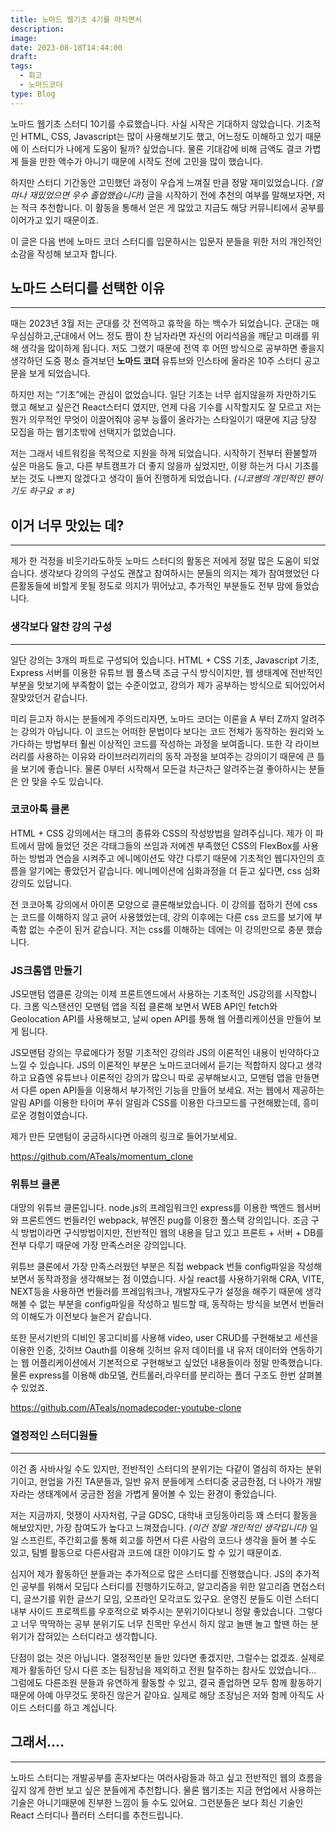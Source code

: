 ```yaml
---
title: 노마드 웹기초 4기를 마치면서
description:
image:
date: 2023-08-18T14:44:00
draft:
tags:
  - 회고
  - 노마드코더
type: Blog
---
```


노마드 웹기초 스터디 10기를 수료했습니다. 사실 시작은 기대하지 않았습니다. 기초적인 HTML, CSS, Javascript는 많이 사용해보기도 했고, 어느정도 이해하고 있기 때문에 이 스터디가 나에게 도움이 될까? 싶었습니다. 물론 기대감에 비해 금액도 결코 가볍게 들을 만한 액수가 아니기 때문에 시작도 전에 고민을 많이 했습니다.

하지만 스터디 기간동안 고민했던 과정이 우습게 느껴질 만큼 정말 재미있었습니다. *(얼마나 재밌었으면 우수 졸업했습니다!)* 글을 시작하기 전에 추천의 여부를 말해보자면, 저는 적극 추천합니다. 이 활동을 통해서 얻은 게 많았고 지금도 해당 커뮤니티에서 공부를 이어가고 있기 때문이죠.

이 글은 다음 번에 노마드 코더 스터디를 입문하시는 입문자 분들을 위한 저의 개인적인 소감을 작성해 보고자 합니다.

## 노마드 스터디를 선택한 이유

---

때는 2023년 3월 저는 군대를 갓 전역하고 휴학을 하는 백수가 되었습니다. 군대는 매우심심하고,군대에서 어느 정도 짬이 찬 남자라면 자신의 어리석음을 깨닫고 미래를 위해 생각을 많이하게 됩니다. 저도 그랬기 때문에 전역 후 어떤 방식으로 공부하면 좋을지 생각하던 도중 평소 즐겨보던 **노마드 코더** 유튜브와 인스타에 올라온 10주 스터디 공고문을 보게 되었습니다.

하지만 저는 “기초”에는 관심이 없었습니다. 일단 기초는 너무 쉽지않을까 자만하기도 했고 해보고 싶은건 React스터디 였지만, 언제 다음 기수를 시작할지도 잘 모르고 저는 뭔가 의무적인 무엇이 이끌어줘야 공부 능률이 올라가는 스타일이기 때문에 지금 당장 모집을 하는 웹기초밖에 선택지가 없었습니다.

저는 그래서 네트워킹을 목적으로 지원을 하게 되었습니다. 시작하기 전부터 환불할까 싶은 마음도 들고, 다른 부트캠프가 더 좋지 않을까 싶었지만, 이왕 하는거 다시 기초를 보는 것도 나쁘지 않겠다고 생각이 들어 진행하게 되었습니다. *(니코쌤의 개인적인 팬이기도 하구요 ㅎㅎ)*

## 이거 너무 맛있는 데?

---

제가 한 걱정을 비웃기라도하듯 노마드 스터디의 활동은 저에게 정말 많은 도움이 되었습니다. 생각보다 강의의 구성도 괜찮고 참여하시는 분들의 의지는 제가 참여했었던 다른활동들에 비할게 못될 정도로 의지가 뛰어났고, 추가적인 부분들도 전부 맘에 들었습니다.

### 생각보다 알찬 강의 구성

---

일단 강의는 3개의 파트로 구성되어 있습니다. HTML + CSS 기초, Javascript 기초, Express 서버를 이용한 유튜브 웹 풀스택 조금 구식 방식이지만, 웹 생태계에 전반적인 부분을 맛보기에 부족함이 없는 수준이었고, 강의가 제가 공부하는 방식으로 되어있어서 잘맞았던거 같습니다.

미리 듣고자 하시는 분들에게 주의드리자면, 노마드 코더는 이론을 A 부터 Z까지 알려주는 강의가 아닙니다. 이 코드는 어떠한 문법이다 보다는 코드 전체가 동작하는 원리와 노가다하는 방법부터 훨씬 이상적인 코드를 작성하는 과정을 보여줍니다. 또한 각 라이브러리를 사용하는 이유와 라이브러리끼리의 동작 과정을 보여주는 강의이기 때문에 큰 틀을 보기에 좋습니다. 물론 0부터 시작해서 모든걸 차근차근 알려주는걸 좋아하시는 분들은 안 맞을 수도 있습니다.

### 코코아톡 클론

HTML + CSS 강의에서는 태그의 종류와 CSS의 작성방법을 알려주십니다. 제가 이 파트에서 맘에 들었던 것은 각태그들의 쓰임과 저에겐 부족했던 CSS의 FlexBox를 사용하는 방법과 연습을 시켜주고 에니메이션도 약간 다루기 때문에 기초적인 웹디자인의 흐름을 알기에는 좋았던거 같습니다. 에니메이션에 심화과정을 더 듣고 싶다면, css 심화 강의도 있답니다.

전 코코아톡 강의에서 아이폰 모양으로 클론해보았습니다. 이 강의를 접하기 전에 css는 코드를 이해하지 않고 긁어 사용했었는데, 강의 이후에는 다른 css 코드를 보기에 부족함 없는 수준이 된거 같습니다. 저는 css를 이해하는 데에는 이 강의만으로 충분 했습니다.

### JS크롬앱 만들기

JS모맨텀 앱클론 강의는 이제 프론트엔드에서 사용하는 기초적인 JS강의를 시작합니다. 크롬 익스탠션인 모맨텀 앱을 직접 클론해 보면서 WEB API인 fetch와 Geolocation API를 사용해보고, 날씨 open API를 통해 웹 어플리케이션을 만들어 보게 됩니다.

JS모맨텀 강의는 무료에다가 정말 기초적인 강의라 JS의 이론적인 내용이 빈약하다고 느낄 수 있습니다. JS의 이론적인 부분은 노마드코더에서 듣기는 적합하지 않다고 생각하고 요즘엔 유튜브나 이론적인 강의가 많으니 따로 공부해보시고, 모맨텀 앱을 만들면서 다른 open API들을 이용해서 부가적인 기능을 만들어 보세요. 저는 웹에서 제공하는 알림 API를 이용한 타이머 푸쉬 알림과 CSS를 이용한 다크모드를 구현해봤는데, 흥미로운 경험이였습니다.

제가 만든 모맨텀이 궁금하시다면 아래의 링크로 들어가보세요.

https://github.com/ATeals/momentum_clone

### 위튜브 클론

대망의 위튜브 클론입니다. node.js의 프레임워크인 express를 이용한 백엔드 웹서버와 프론트엔드 번들러인 webpack, 뷰엔진 pug를 이용한 풀스택 강의입니다. 조금 구식 방법이라면 구식방법이지만, 전반적인 웹의 내용을 담고 있고 프론트 + 서버 + DB를 전부 다루기 때문에 가장 만족스러운 강의입니다.

위튜브 클론에서 가장 만족스러웠던 부분은 직접 webpack 번들 config파일을 작성해보면서 동작과정을 생각해보는 점 이였습니다. 사실 react를 사용하기위해 CRA, VITE, NEXT등을 사용하면 번들러를 프레임워크나, 개발자도구가 설정을 해주기 때문에 생각해볼 수 없는 부분을 config파일을 작성하고 빌드할 때, 동작하는 방식을 보면서 번들러의 이해도가 이전보다 늘은거 같습니다.

또한 문서기반의 디비인 몽고디비를 사용해 video, user CRUD를 구현해보고 세션을 이용한 인증, 깃허브 Oauth를 이용해 깃허브 유저 데이터를 내 유저 데이터와 연동하기는 웹 어플리케이션에서 기본적으로 구현해보고 싶었던 내용들이라 정말 만족했습니다. 물론 express를 이용해 db모델, 컨트롤러,라우터를 분리하는 폴더 구조도 한번 살펴볼 수 있었죠.

https://github.com/ATeals/nomadecoder-youtube-clone

### 열정적인 스터디원들

---

이건 좀 사바사일 수도 있지만, 전반적인 스터디의 분위기는 다같이 열심히 하자는 분위기이고, 현업을 가진 TA분들과, 일반 유저 분들에게 스터디중 궁금한점, 더 나아가 개발자라는 생태계에서 궁금한 점을 가볍게 물어볼 수 있는 환경이 좋았습니다.

저는 지금까지, 멋쟁이 사자처럼, 구글 GDSC, 대학내 코딩동아리등 꽤 스터디 활동을 해보았지만, 가장 참여도가 높다고 느껴졌습니다. *(이건 정말 개인적인 생각입니다)* 일일 스프린트, 주간회고를 통해 회고를 하면서 다른 사람의 코드나 생각을 들어 볼 수도 있고, 팀별 활동으로 다른사람과 코드에 대한 이야기도 할 수 있기 때문이죠.

심지어 제가 활동하던 분들과는 추가적으로 많은 스터디를 진행했습니다. JS의 추가적인 공부를 위해서 모딥다 스터디를 진행하기도하고, 알고리즘을 위한 알고리즘 면접스터디, 글쓰기를 위한 글쓰기 모임, 오프라인 모각코도 있구요. 운영진 분들도 이런 스터디내부 사이드 프로젝트를 우호적으로 봐주시는 분위기이다보니 정말 좋았습니다. 그렇다고 너무 딱딱하는 공부 분위기도 너무 친목만 우선시 하지 않고 놀땐 놀고 할땐 하는 분위기가 잡혀있는 스터디라고 생각합니다.

단점이 없는 것은 아닙니다. 열정적인분 들만 있다면 좋겠지만, 그럴수는 없겠죠. 실제로 제가 활동하던 당시 다른 조는 팀장님을 제외하고 전원 탈주하는 참사도 있었습니다… 그럼에도 다른조원 분들과 유연하게 활동할 수 있고, 결국 졸업하면 모두 함께 활동하기 때문에 아예 아무것도 못하진 않은거 같아요. 실제로 해당 조장님은 저와 함께 아직도 사이드 스터디를 하고 계십니다.

## 그래서….

---

노마드 스터디는 개발공부를 혼자보다는 여러사람들과 하고 싶고 전반적인 웹의 흐름을 깊지 않게 한번 보고 싶은 분들에게 추천합니다. 물론 웹기초는 지금 현업에서 사용하는 기술은 아니기때문에 진부한 느낌이 들 수도 있어요. 그런분들은 보다 최신 기술인 React 스터디나 플러터 스터디를 추천드립니다.
